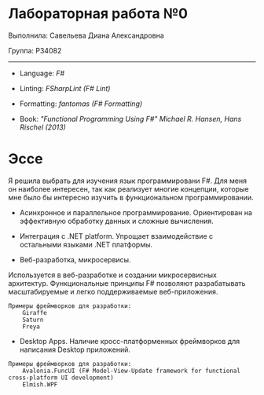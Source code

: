 # Лабораторная работа №0

Выполнила: Савельева Диана Александровна

Группа: P34082

-----

- Language: *F#*

- Linting: *FSharpLint (F# Lint)*

- Formatting: *fantomas (F# Formatting)*

- Book: *"Functional Programming Using F#" Michael R. Hansen, Hans Rischel (2013)*


# Эссе

Я решила выбрать для изучения язык программировани F#. Для меня он наиболее интересен, так как 
реализует многие концепции, которые мне было бы интересно изучить в функциональном программировании.

- Асинхронное и параллельное программирование. Ориентирован на эффективную обработку данных и сложные вычисления.

- Интеграция с .NET platform. Упрощает взаимодействие с остальными языками .NET платформы.

- Веб-разработка, микросервисы.

Используется в веб-разработке и создании микросервисных архитектур. Функциональные принципы F# позволяют разрабатывать масштабируемые и легко поддерживаемые веб-приложения.

```
Примеры фреймворков для разработки:
    Giraffe 
    Saturn
    Freya
```

- Desktop Apps. Наличие кросс-платформенных фреймворков для написания Desktop приложений.

```
Примеры фреймворков для разработки:
    Avalonia.FuncUI (F# Model-View-Update framework for functional cross-platform UI development)
    Elmish.WPF
```